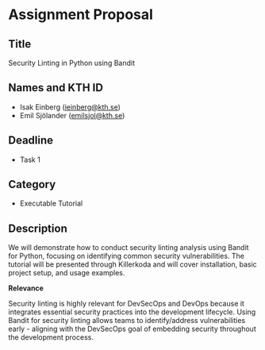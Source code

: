 # Assignment Proposal

## Title

Security Linting in Python using Bandit

## Names and KTH ID

- Isak Einberg (ieinberg@kth.se)
- Emil Sjölander (emilsjol@kth.se)

## Deadline

- Task 1

## Category

- Executable Tutorial

## Description
We will demonstrate how to conduct security linting analysis using Bandit for Python, focusing on identifying common security vulnerabilities. The tutorial will be presented through Killerkoda and will cover installation, basic project setup, and usage examples.


**Relevance**

Security linting is highly relevant for DevSecOps and DevOps because it integrates essential security practices into the development lifecycle. Using Bandit for security linting allows teams to identify/address vulnerabilities early - aligning with the DevSecOps goal of embedding security throughout the development process.

